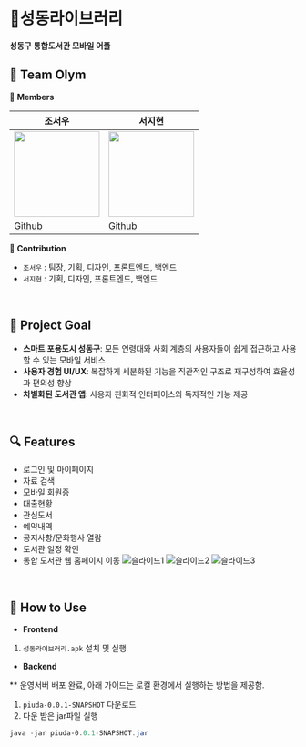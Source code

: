 # 📕성동라이브러리

**성동구 통합도서관 모바일 어플**
 <br/>
 
## 📌 Team Olym

👭 **Members**

| 조서우 | 서지현 |
| --- | --- |
| <img src="https://avatars.githubusercontent.com/u/140501944?v=4" width="150" height="150"/> | <img src="https://avatars.githubusercontent.com/u/110870960?v=4" width="150" height="150"/> |
| [Github](https://github.com/suwuim) | [Github](https://github.com/seozihyeon) | 


🌟 **Contribution**

- `조서우` : 팀장, 기획, 디자인, 프론트엔드, 백엔드
- `서지현` : 기획, 디자인, 프론트엔드, 백엔드
 <br/>

## 🎯 Project Goal

- **스마트 포용도시 성동구**:  모든 연령대와 사회 계층의 사용자들이 쉽게 접근하고 사용할 수 있는 모바일 서비스
- **사용자 경험 UI/UX**: 복잡하게 세분화된 기능을 직관적인 구조로 재구성하여 효율성과 편의성 향상
- **차별화된 도서관 앱**: 사용자 친화적 인터페이스와 독자적인 기능 제공
 <br/>

## 🔍 Features

- 로그인 및 마이페이지
- 자료 검색
- 모바일 회원증
- 대출현황
- 관심도서
- 예약내역
- 공지사항/문화행사 열람
- 도서관 일정 확인
- 통합 도서관 웹 홈페이지 이동
![슬라이드1](https://github.com/seozihyeon/PIUDA/assets/110870960/3029ded7-2c41-4477-a8ca-9d3a2d572851)
![슬라이드2](https://github.com/seozihyeon/PIUDA/assets/110870960/32441e2f-0e15-4c77-82f5-9191c29c2e5e)
![슬라이드3](https://github.com/seozihyeon/PIUDA/assets/110870960/754f3380-47b1-4cad-9986-bbe9613945b4)


 <br/>

## 🔧 How to Use

- **Frontend**
1. `성동라이브러리.apk` 설치 및 실행

- **Backend**

 ** 운영서버 배포 완료, 아래 가이드는 로컬 환경에서 실행하는 방법을 제공함.

1. `piuda-0.0.1-SNAPSHOT` 다운로드
2. 다운 받은 jar파일 실행

```powershell
java -jar piuda-0.0.1-SNAPSHOT.jar
```
